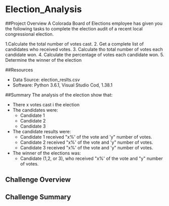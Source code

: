 # Election_Analysis

##Project Overview
A Colorada Board of Elections employee has given you the following tasks to complete the election audit of a recent local congressional election.

1.Calculate the total number of votes cast.
2. Get a complete list of candidates who received votes.
3. Calculate tho total number of votes each candidate won.
4. Calculate the percentage of votes each candidate won.
5. Determine the winner of the election

##Resources
- Data Source: election_reslts.csv
- Software: Python 3.6.1, Visual Studio Cod, 1.38.1

##Summary
The analysis of the election show that:
- There x votes cast i the election
- The candidates were:
  - Candidate 1
  - Candidate 2
  - Candidate 3
- The candidate results were:
  - Candidate 1 received "x%' of the vote and 'y" number of votes.
  - Candidate 2 received "x%' of the vote and 'y" number of votes.
  - Candidate 3 received "x%' of the vote and 'y" number of votes.
- The winner of the elections was:
  - Candidate (1,2, or 3), who received "x%' of the vote and "y" number of votes.

## Challenge Overview

## Challenge Summary